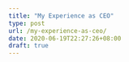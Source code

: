```yaml
---
title: "My Experience as CEO"
type: post
url: /my-experience-as-ceo/
date: 2020-06-19T22:27:26+08:00
draft: true
---
```


